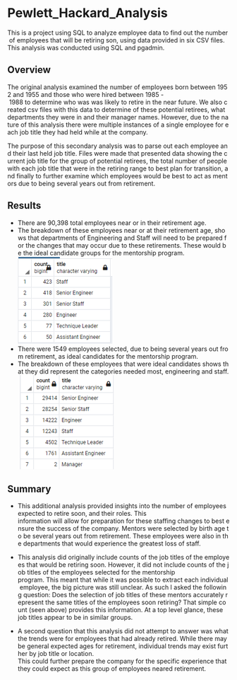 # Pewlett_Hackard_Analysis
This is a project using SQL to analyze employee data to find out the number of employees that will be retiring son, using data provided in six CSV files. This analysis was conducted using SQL and pgadmin. 
## Overview

The original analysis examined the number of employees born between 1952 and 1955 and those who were hired between 1985 - 1988 to determine who was was likely to retire in the near future. We also created csv files with this data to determine of these potential retirees, what departments they were in and their manager names. However, due to the nature of this analysis there were multiple instances of a single employee for each job title they had held while at the company. 

The purpose of this secondary analysis was to parse out each employee and their last held job title. Files were made that presented data showing the current job title for the group of potential retirees, the total number of people with each job title that were in the retiring range to best plan for transition, and finally to further examine which employees would be best to act as mentors due to being several years out from retirement. 

## Results

* There are 90,398 total employees near or in their retirement age. 
*  The breakdown of these employees near or at their retirement age, shows that departments of Engineering and Staff will need to be prepared for the changes that may occur due to these retirements. These would be the ideal candidate groups for the mentorship program. ![Count of Retirees Per Job Title](https://github.com/Mary-Wood/Pewlett_Hackard_Analysis/blob/main/Count%20of%20mentors%20per%20job%20title.png)
* There were 1549 employees selected, due to being several years out from retirement, as ideal candidates for the mentorship program. 
* The breakdown of these employees that were ideal candidates shows that they did represent the categories needed most, engineering and staff. ![Count of Retirees Per Job Title](https://github.com/Mary-Wood/Pewlett_Hackard_Analysis/blob/main/Count%20of%20retirees%20per%20job%20title.png)

## Summary

* This additional analysis provided insights into the number of employees expected to retire soon, and their roles. This information will allow for preparation for these staffing changes to best ensure the success of the company. Mentors were selected by birth age to be several years out from retirement. These employees were also in the departments that would experience the greatest loss of staff. 

* This analysis did originally include counts of the job titles of the employees that would be retiring soon. However, it did not include counts of the job titles of the employees selected for the mentorship program. This meant that while it was possible to extract each individual employee, the big picture was still unclear. As such I asked the following question: Does the selection of job titles of these mentors accurately represent the same titles of the employees soon retiring? That simple count (seen above) provides this information. At a top level glance, these job titles appear to be in similar groups. 

* A second question that this analysis did not attempt to answer was what the trends were for employees that had already retired. While there may be general expected ages for retirement, individual trends may exist further by job title or location. 
This could further prepare the company for the specific experience that they could expect as this group of employees neared retirement. 
